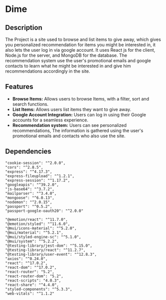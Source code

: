 # Dime

## Description
The Project is a site used to browse and list items to give away, which gives you personalized recommendation for items you might be interested in, it also lets the user log in via google account.
It uses React js for the client, Node.js for the server, and MongoDB for the database.
The recommendation system use the user's promotional emails and google contacts to learn what he might be interested in and give him recommendations accordingly in the site.

## Features
- **Browse Items:** Allows users to browse Items, with a filter, sort and search functions.
- **List Items:** Allows users list items they want to give away.
- **Google Account Integration:** Users can log in using their Google accounts for a seamless experience.
- **Recommendation system:** Users can see personalized recommendations, The information is gathered using the user's promotional emails and contacts who also use the site.

## Dependencies
    "cookie-session": "^2.0.0",
    "cors": "^2.8.5",
    "express": "^4.17.3",
    "express-fileupload": "^1.2.1",
    "express-session": "^1.17.2",
    "googleapis": "^39.2.0",
    "js-base64": "^3.7.2",
    "mailparser": "^3.4.0",
    "mongoose": "^6.0.13",
    "nodemon": "^2.0.15",
    "passport": "^0.5.2",
    "passport-google-oauth20": "^2.0.0"

    "@emotion/react": "^11.7.0",
    "@emotion/styled": "^11.6.0",
    "@mui/icons-material": "^5.2.0",
    "@mui/material": "^5.2.1",
    "@mui/styled-engine-sc": "^5.1.0",
    "@mui/system": "^5.2.2",
    "@testing-library/jest-dom": "^5.15.0",
    "@testing-library/react": "^11.2.7",
    "@testing-library/user-event": "^12.8.3",
    "axios": "^0.24.0",
    "react": "^17.0.2",
    "react-dom": "^17.0.2",
    "react-router": "5.2",
    "react-router-dom": "5.2",
    "react-scripts": "4.0.3",
    "react-share": "^4.4.0",
    "styled-components": "^5.3.3",
    "web-vitals": "^1.1.2"
